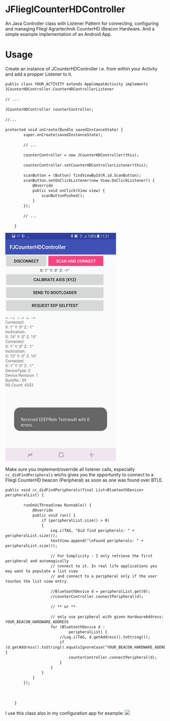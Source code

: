 # JFlieglCounterHDController
An Java Controller class with Listener Pattern for connecting, configuring and managing Fliegl Agrartechnik CounterHD iBeacon Hardware. And a simple example implementation of an Android App.

# Usage

Create an instance of JCounterHDController i.e. from within your Activity and add a propper Listener to it.

```
public class YOUR_ACTIVITY extends AppCompatActivity implements JCounterHDController.CounterHDControllerListener

// ...

JCounterHDController counterController;

//...

protected void onCreate(Bundle savedInstanceState) {
        super.onCreate(savedInstanceState);

        // ...

        counterController = new JCounterHDController(this);
        
        counterController.setCounterHDControllerListener(this);

        scanButton = (Button) findViewById(R.id.ScanButton);
        scanButton.setOnClickListener(new View.OnClickListener() {
            @Override
            public void onClick(View view) {
                scanButtonPushed();
            }
        });
        
        // ...

    }
```

<img src="Screenshot.png" alt="Drawing" style="width: 350px;"/>

Make sure you implement/override all listener calls, especially ```cc_didFindPeripherals``` wichs gives you the opportunity to connect to a Fliegl CounterHD beacon (Peripheral) as soon as one was found over BTLE.



```
public void cc_didFindPeripherals(final List<BluetoothDevice> peripheralList) {

        runOnUiThread(new Runnable() {
            @Override
            public void run() {
                if (peripheralList.size() > 0)
                {
                    Log.i(TAG, "Did find peripherals: " + peripheralList.size());
                    textView.append("\nFound peripherals: " + peripheralList.size());

                    // For Simplicity - I only retrieve the first peripheral and automagically
                    // connect to it. In real life applications you may want to populate a list view
                    // and connect to a peripheral only if the user touches the list view entry.

                    //BluetoothDevice d = peripheralList.get(0);
                    //counterController.connectPeripheral(d);

                    // ** or **

                    // only use peripheral with given HardwareAddress: YOUR_BEACON_HARDWARE_ADDRESS
                    for (BluetoothDevice d :
                            peripheralList) {
                        //Log.i(TAG, d.getAddress().toString());
                        if (d.getAddress().toString().equalsIgnoreCase("YOUR_BEACON_HARDWARE_ADDRESS")){
                            counterController.connectPeripheral(d);
                        }
                    }
                }
            }
        });



    }
```

I use this class also in my configuration app for example:
![](http://imgur.com/a/t4MOu)
